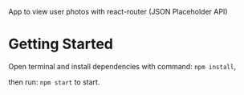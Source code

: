 App to view user photos with react-router (JSON Placeholder API)

# Getting Started

Open terminal and install dependencies with command: `npm install`,

then run: `npm start` to start.
